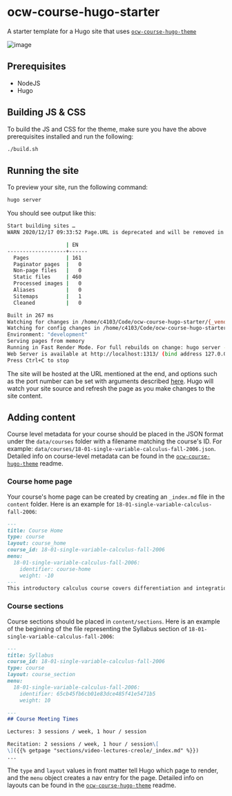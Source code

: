 # ocw-course-hugo-starter

A starter template for a Hugo site that uses [`ocw-course-hugo-theme`](https://github.com/mitodl/ocw-course-hugo-theme)

![image](https://user-images.githubusercontent.com/12089658/102410491-9b7e1680-3fbe-11eb-9746-e5ae996add40.png)

## Prerequisites

 - NodeJS
 - Hugo

## Building JS & CSS

To build the JS and CSS for the theme, make sure you have the above prerequisites installed and run the following:

```sh
./build.sh
```

## Running the site

To preview your site, run the following command:

```sh
hugo server
```

You should see output like this: 

```sh
Start building sites … 
WARN 2020/12/17 09:33:52 Page.URL is deprecated and will be removed in a future release. Use .Permalink or .RelPermalink. If what you want is the front matter URL value, use .Params.url

                   | EN   
-------------------+------
  Pages            | 161  
  Paginator pages  |   0  
  Non-page files   |   0  
  Static files     | 460  
  Processed images |   0  
  Aliases          |   0  
  Sitemaps         |   1  
  Cleaned          |   0  

Built in 267 ms
Watching for changes in /home/c4103/Code/ocw-course-hugo-starter/{_vendor,archetypes,content,data,package.json,static}
Watching for config changes in /home/c4103/Code/ocw-course-hugo-starter/config.toml, /home/c4103/Code/ocw-course-hugo-starter/go.mod
Environment: "development"
Serving pages from memory
Running in Fast Render Mode. For full rebuilds on change: hugo server --disableFastRender
Web Server is available at http://localhost:1313/ (bind address 127.0.0.1)
Press Ctrl+C to stop
```

The site will be hosted at the URL mentioned at the end, and options such as the port number can be set with arguments described [here](https://gohugo.io/commands/hugo_server/).  Hugo will watch your site source and refresh the page as you make changes to the site content.

## Adding content

Course level metadata for your course should be placed in the JSON format under the `data/courses` folder with a filename matching the course's ID.  For example: `data/courses/18-01-single-variable-calculus-fall-2006.json`.  Detailed info on course-level metadata can be found in the [`ocw-course-hugo-theme`](https://github.com/mitodl/ocw-course-hugo-theme) readme.

### Course home page

Your course's home page can be created by creating an `_index.md` file in the `content` folder.  Here is an example for `18-01-single-variable-calculus-fall-2006`:

```md
---
title: Course Home
type: course
layout: course_home
course_id: 18-01-single-variable-calculus-fall-2006
menu:
  18-01-single-variable-calculus-fall-2006:
    identifier: course-home
    weight: -10
---
This introductory calculus course covers differentiation and integration of functions of one variable, with applications.

```

### Course sections

Course sections should be placed in `content/sections`.  Here is an example of the beginning of the file representing the Syllabus section of `18-01-single-variable-calculus-fall-2006`:

```md
---
title: Syllabus
course_id: 18-01-single-variable-calculus-fall-2006
type: course
layout: course_section
menu:
  18-01-single-variable-calculus-fall-2006:
    identifier: 65cb45fb6cb01e83dce485f41e5471b5
    weight: 10

---
## Course Meeting Times

Lectures: 3 sessions / week, 1 hour / session

Recitation: 2 sessions / week, 1 hour / session\[  
\]({{% getpage "sections/video-lectures-creole/_index.md" %}})
...
```

The `type` and `layout` values in front matter tell Hugo which page to render, and the `menu` object creates a nav entry for the page.  Detailed info on layouts can be found in the [`ocw-course-hugo-theme`](https://github.com/mitodl/ocw-course-hugo-theme) readme.
